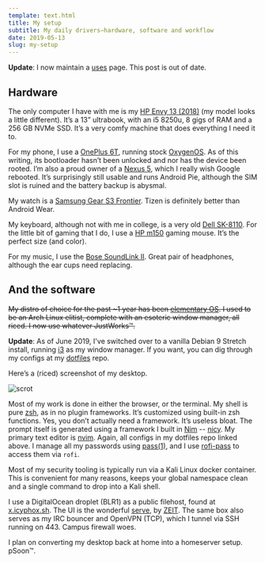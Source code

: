 ```yaml
---
template: text.html
title: My setup
subtitle: My daily drivers—hardware, software and workflow
date: 2019-05-13
slug: my-setup
---
```


**Update**: I now maintain a [uses](/uses) page. This post is out of
date.

## Hardware

The only computer I have with me is my [HP Envy 13
(2018)](https://store.hp.com/us/en/mdp/laptops/envy-13) (my model looks
a little different). It’s a 13” ultrabook, with an i5 8250u, 8 gigs of
RAM and a 256 GB NVMe SSD. It’s a very comfy machine that does
everything I need it to.

For my phone, I use a [OnePlus 6T](https://www.oneplus.in/6t), running
stock [OxygenOS](https://www.oneplus.in/oxygenos). As of this writing,
its bootloader hasn’t been unlocked and nor has the device been rooted.
I’m also a proud owner of a [Nexus
5](https://en.wikipedia.org/wiki/Nexus_5), which I really wish Google
rebooted. It’s surprisingly still usable and runs Android Pie, although
the SIM slot is ruined and the battery backup is abysmal.

My watch is a [Samsung Gear S3
Frontier](https://www.samsung.com/in/wearables/gear-s3-frontier-r760/).
Tizen is definitely better than Android Wear.

My keyboard, although not with me in college, is a very old [Dell
SK-8110](https://www.amazon.com/Dell-Keyboard-Model-SK-8110-Interface/dp/B00366HMMO).
For the little bit of gaming that I do, I use a [HP
m150](https://www.hpshopping.in/hp-m150-gaming-mouse-3dr63pa.html)
gaming mouse. It’s the perfect size (and color).

For my music, I use the [Bose SoundLink
II](https://www.boseindia.com/en_in/products/headphones/over_ear_headphones/soundlink-around-ear-wireless-headphones-ii.html).
Great pair of headphones, although the ear cups need replacing.

## And the software

<del>My distro of choice for the past ~1 year has been [elementary
OS](https://elementary.io). I used to be an Arch Linux elitist, complete
with an esoteric window manager, all riced. I now use whatever
JustWorks™.</del>

**Update**: As of June 2019, I've switched over to a vanilla Debian
9 Stretch install, running [i3](https://i3wm.org) as my window manager.
If you want, you can dig through my configs at my
[dotfiles](https://github.com/icyphox/dotfiles) repo. 

Here’s a (riced) screenshot of my desktop. 

![scrot](https://i.redd.it/jk574gworp331.png)

Most of my work is done in either the browser, or the terminal. My shell
is pure [zsh](http://www.zsh.org), as in no plugin frameworks. It’s
customized using built-in zsh functions. Yes, you don’t actually need
a framework. It’s useless bloat. The prompt itself is generated using
a framework I built in [Nim](https://nim-lang.org) --
[nicy](https://github.com/icyphox/nicy). My primary text editor is
[nvim](https://neovim.org). Again, all configs in my dotfiles repo
linked above. I manage all my passwords using
[pass(1)](https://passwordstore.org), and I use
[rofi-pass](https://github.com/carnager/rofi-pass) to access them via
`rofi`.

Most of my security tooling is typically run via a Kali Linux docker
container. This is convenient for many reasons, keeps your global
namespace clean and a single command to drop into a Kali shell.

I use a DigitalOcean droplet (BLR1) as a public filehost, found at
[x.icyphox.sh](https://x.icyphox.sh). The UI is the wonderful
[serve](https://github.com/zeit/serve), by [ZEIT](https://zeit.co). The
same box also serves as my IRC bouncer and OpenVPN (TCP), which I tunnel
via SSH running on 443. Campus firewall woes. 

I plan on converting my desktop back at home into a homeserver setup.
pSoon™.

